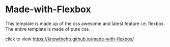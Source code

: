 # Made-with-Flexbox
This template is made up of the css awesome and latest feature i.e. flexbox. The entire template is made of pure css.

click to view https://knowthehp.github.io/made-with-flexbox/
